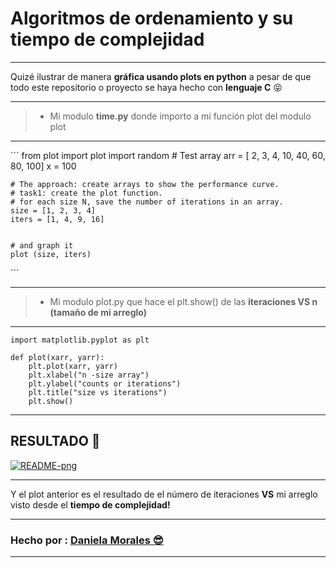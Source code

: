 # Algoritmos de ordenamiento y su tiempo de complejidad

------------

Quizé ilustrar de manera **gráfica usando plots en python** a pesar de que todo este repositorio o proyecto se haya hecho con **lenguaje  C**   😝

------------

> - Mi modulo **time.py** donde importo a mi función plot del modulo plot


------------

´´´
	from plot import plot
	import random
	# Test array
	arr = [ 2, 3, 4, 10, 40, 60, 80, 100]
	x = 100

	# The approach: create arrays to show the performance curve.
	# task1: create the plot function.
	# for each size N, save the number of iterations in an array.
	size = [1, 2, 3, 4]
	iters = [1, 4, 9, 16]


	# and graph it
	plot (size, iters)

´´´

------------

> - Mi modulo plot.py que hace el plt.show() de las **iteraciones VS n (tamaño de mi arreglo)**

------------

	import matplotlib.pyplot as plt
		
	def plot(xarr, yarr):
    	plt.plot(xarr, yarr)
    	plt.xlabel("n -size array")
    	plt.ylabel("counts or iterations")
    	plt.title("size vs iterations")
    	plt.show()

------------

RESULTADO 🤗
------------
<a href="https://ibb.co/fnqbpSJ"><img src="https://i.ibb.co/mXbmqBp/README-png.png" alt="README-png" border="0"></a>

------------
Y el plot anterior es el resultado de el número de iteraciones **VS** mi arreglo visto desde el **tiempo de complejidad!**

------------



### Hecho por : <a  href="https://github.com/daniela2001-png">Daniela Morales 😎 </a>

------------



